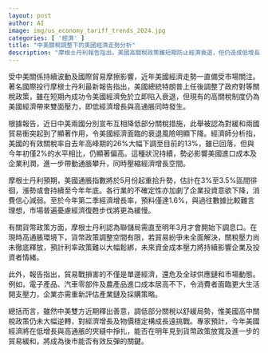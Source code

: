 ```yaml
---
layout: post
author: AI
image: img/us_economy_tariff_trends_2024.jpg
categories: [ '經濟' ]
title: "中美關稅調整下的美國經濟走勢分析"
description: "摩根士丹利報告指出，美國高關稅政策雖短期防止經濟衰退，但仍造成低增長與高通脹壓力，近期中美互降部分關稅有助風險緩和。然而美國有效關稅率依然偏高，進口成本與企業利潤受壓，預計今年經濟增長放緩且通脹維持高位。聯儲局或至明年才調降息口，貿易及貨幣政策調整空間有限，企業和消費者皆面臨壓力。專家認為美國經濟短期內仍艱難，貨幣與貿易政策走向將主導後續復甦動力。"
---
```

受中美關係持續波動及國際貿易摩擦影響，近年美國經濟走勢一直備受市場關注。著名國際投行摩根士丹利最新報告指出，美國總統特朗普上任後調整了政府對等關稅政策，雖在短期內成功令美國經濟免於立即陷入衰退，但現有的高關稅制度仍為美國經濟帶來雙面壓力，即低經濟增長與高通脹同時發生。

根據報告，近日中美兩國分別宣布互相降低部分關稅措施，此舉被認為對緩和兩國貿易衝突起到了顯著作用，令美國經濟面臨的衰退風險明顯下降。經濟師分析指，美國的有效關稅率自去年高峰期的26%大幅下調至目前的13%，雖已回落，但與今年初僅2%的水平相比，仍顯著偏高。這種狀況持續，勢必影響美國進口成本及企業利潤，進一步帶動通脹攀升，同時壓縮經濟增長空間。

摩根士丹利預期，美國通脹指數將於5月份起重拾升勢，估計在3%至3.5%區間徘徊，漲勢或會持續至今年年底。各行業的不確定性亦加劇了企業投資意欲下降，消費信心減弱。至於今年第二季經濟增長率，預料僅達1.6%，與過往數據比較難言理想，市場普遍憂慮經濟復甦步伐將更為緩慢。

有關貨幣政策方面，摩根士丹利認為聯儲局需直至明年3月才會開始下調息口。在現時高通脹環境下，貨幣政策調整空間有限，若貿易紛爭未全面解決，關稅壓力尚未徹底釋放，預計利率政策難以大幅鬆綁，未來資金成本壓力將持續影響企業及投資者情緒。

此外，報告指出，貿易戰損害的不僅是單邊經濟，還危及全球供應鏈和市場動態。例如，電子產品、汽車零部件及農產品進口成本居高不下，令消費者面臨更大生活開支壓力，企業亦需重新評估產業鏈及採購策略。

總括而言，雖然中美雙方近期釋出善意，調低部分關稅以舒緩局勢，惟美國高中關稅政策仍未大幅逆轉，對經濟增長及物價穩定構成長遠挑戰。專家預計，今年美國經濟將在低增長與高通脹的夾縫中掙扎，能否在明年見到貨幣政策放寬及進一步的貿易緩和，將成為後市能否有效反彈的關鍵。